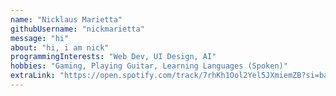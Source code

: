```yaml
---
name: "Nicklaus Marietta"
githubUsername: "nickmarietta"
message: "hi"
about: "hi, i am nick"
programmingInterests: "Web Dev, UI Design, AI"
hobbies: "Gaming, Playing Guitar, Learning Languages (Spoken)"
extraLink: "https://open.spotify.com/track/7rhKh1Ool2Yel5JXmiemZB?si=ba871bca9bfc42ae"
---
```

